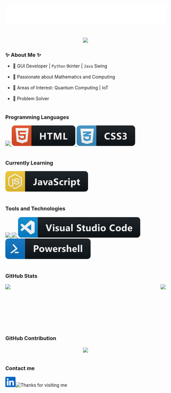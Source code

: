<!-- Ansh Soni -->
<h1 align="center">
  <img src="https://raw.githubusercontent.com/AnshMNSoni/anshmnsoni/main/name.svg" alt="Ansh Soni" />
</h1>

<!--Dyanamic Writing -->
<h2 align="center">
  <a href="https://git.io/typing-svg">
    <img src="https://readme-typing-svg.herokuapp.com/?lines=Hello,+There!+👋;I+Hope+you+are+fine+✨;⬇️+Scroll+Down+⬇️;To+Know+More+about+Me+!;&center=true&size=30">
  </a>
</h2>

<!-- About My Self -->

<h3>✨ About Me ✨</h3>

- 💫 GUI Developer | `Python` tkinter | `Java` Swing<br/><br/>
- 💖 Passionate about Mathematics and Computing<br/><br/>
- 📍 Areas of Interest: Quantum Computing | IoT<br/><br/>
- 🔎 Problem Solver<br/><br/>

### Programming Languages

<a href="#">
    <img src="https://raw.githubusercontent.com/fenix-hub/ColoredBadges/master/svg/dev/languages/python.svg">
</a> 


<a href="#">
    <img src="https://raw.githubusercontent.com/MikeCodesDotNET/ColoredBadges/master/svg/dev/languages/html.svg">
</a> 


<a href="#">
    <img src="https://raw.githubusercontent.com/MikeCodesDotNET/ColoredBadges/master/svg/dev/languages/css3.svg">
</a><br/><br/>


### Currently Learning

<a href="#">
    <img src="https://raw.githubusercontent.com/MikeCodesDotNET/ColoredBadges/master/svg/dev/languages/js.svg">
</a><br/><br/>


### Tools and Technologies

<a href="#">
    <img src="https://raw.githubusercontent.com/klaasnicolaas/ColoredBadges/new-badges/svg/dev/tools/git.svg">
</a> 

<a href="#">
    <img src="https://raw.githubusercontent.com/klaasnicolaas/ColoredBadges/new-badges/svg/dev/services/github.svg">
</a> 

<a href="#">
    <img src="https://raw.githubusercontent.com/MikeCodesDotNET/ColoredBadges/master/svg/dev/tools/visualstudio_code.svg">
</a>

<a href="#">
    <img src="https://raw.githubusercontent.com/MikeCodesDotNET/ColoredBadges/master/svg/dev/tools/powershell.svg">
</a> <br/><br/>

### GitHub Stats

<div align=center>
    <a href="https://github.com/anuraghazra/github-readme-stats" title="Go to Source">
      <img align="left" width=390 src="https://github-readme-stats.vercel.app/api?username=AnshMNSoni&show_icons=true&theme=highcontrast&border=61dafb&hide_border=true" />
    </a>
</div>

<div align=center>
    <a href="https://github.com/anuraghazra/github-readme-stats">
      <img height=160 align="right" src="https://github-readme-stats.vercel.app/api/top-langs/?username=AnshMNSoni&hide=c%23,powershell,Mathematica,Ruby,Objective-C,Objective-C%2b%2b,Cuda&title_color=61dafb&text_color=ffffff&icon_color=61dafb&bg_color=20232a&langs_count=8&layout=compact&border_color=61dafb&hide_border=true&size_weight=0.5&count_weight=0.5" />
    </a>
</div>

<br/><br/><br/><br/><br/><br/><br/><br/>
### GitHub Contribution<br/>

<div align="center">
    <a href="https://github.com/AnshMNSoni">
    	<img align="center" src="https://github-readme-activity-graph.vercel.app/graph?username=AnshMNSoni&bg_color=0D1117&color=9a11d9&line=11a0d9&point=C1F7D0&hide_border=true">
    </a>
</div><br/>

### Contact me
<a href="https://www.linkedin.com/in/anshmnsoni">
  <img height="32" align="left" alt="LinkedIn" src="linkedin.png" />
</a>
<br/>

<!-- Thankyou -->
<img height="120" alt="Thanks for visiting me" width="100%" src="https://raw.githubusercontent.com/BrunnerLivio/brunnerlivio/master/images/marquee.svg" />
<br/>
